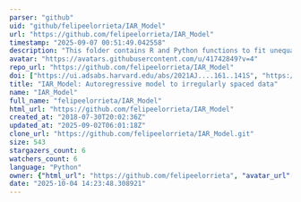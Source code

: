 ```yaml
---
parser: "github"
uid: "github/felipeelorrieta/IAR_Model"
url: "https://github.com/felipeelorrieta/IAR_Model"
timestamp: "2025-09-07 00:51:49.042558"
description: "This folder contains R and Python functions to fit unequally spaced time series from the Irregular Autoregressive (IAR). From the functions of this folder we can generate observations for each process, compute the negative of the log likelihood of these process, fit each model to irregularly sampled data, and test the significance of the estimated parameters."
avatar: "https://avatars.githubusercontent.com/u/41742849?v=4"
repo_url: "https://github.com/felipeelorrieta/IAR_Model"
doi: ["https://ui.adsabs.harvard.edu/abs/2021AJ....161..141S", "https://ui.adsabs.harvard.edu/abs/2018MNRAS.481.4311E", "https://ui.adsabs.harvard.edu/abs/2025ascl.soft08022E/abstract"]
title: "IAR_Model: Autoregressive model to irregularly spaced data"
name: "IAR_Model"
full_name: "felipeelorrieta/IAR_Model"
html_url: "https://github.com/felipeelorrieta/IAR_Model"
created_at: "2018-07-30T20:02:36Z"
updated_at: "2025-09-02T06:01:18Z"
clone_url: "https://github.com/felipeelorrieta/IAR_Model.git"
size: 543
stargazers_count: 6
watchers_count: 6
language: "Python"
owner: {"html_url": "https://github.com/felipeelorrieta", "avatar_url": "https://avatars.githubusercontent.com/u/41742849?v=4", "login": "felipeelorrieta", "type": "User"}
date: "2025-10-04 14:23:48.308921"
---
```

